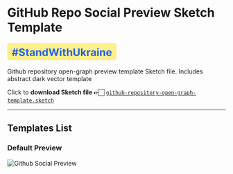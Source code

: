 # GitHub Repo Social Preview Sketch Template

[![StandWithUkraine](https://raw.githubusercontent.com/vshymanskyy/StandWithUkraine/main/badges/StandWithUkraine.svg)](https://github.com/vshymanskyy/StandWithUkraine)&nbsp;

Github repository open-graph preview template Sketch file. Includes abstract dark vector template

Click to **download Sketch file 👉🏻** [`github-repository-open-graph-template.sketch`](https://andriilive.github.io/github-social-preview-sketch-template/github-repository-open-graph-template.sketch)

---

## Templates List

### Default Preview

![Github Social Preview](https://github.com/andriilive/github-social-preview-sketch-template/assets/43708848/3caaaef6-215f-4c49-8537-aa8745738fd2)
